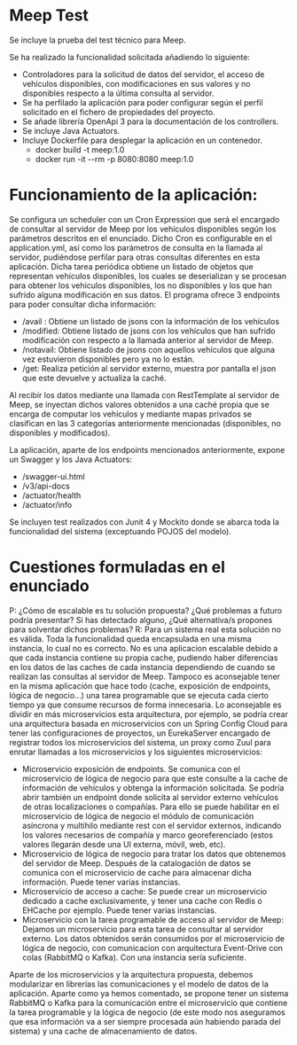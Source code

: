 # Meep Test

Se incluye la prueba del test técnico para Meep.

Se ha realizado la funcionalidad solicitada añadiendo lo siguiente:
- Controladores para la solicitud de datos del servidor, el acceso de vehículos disponibles, con modificaciones en sus valores y no disponibles respecto a la última consulta al servidor.
- Se ha perfilado la aplicación para poder configurar según el perfil solicitado en el fichero de propiedades del proyecto.
- Se añade librería OpenApi 3 para la documentación de los controllers.
- Se incluye Java Actuators.
- Incluye Dockerfile para desplegar la aplicación en un contenedor.
     * docker build -t meep:1.0
     * docker run -it --rm -p 8080:8080 meep:1.0


# Funcionamiento de la aplicación:

Se configura un scheduler con un Cron Expression que será el encargado de consultar al servidor de Meep por los vehículos disponibles según los parámetros descritos en el enunciado. Dicho Cron es configurable en el application.yml, así como los parámetros de consulta en la llamada al servidor, pudiéndose perfilar para otras consultas diferentes en esta aplicación.
Dicha tarea periódica obtiene un listado de objetos que representan vehículos disponibles, los cuales se deserializan y se procesan para obtener los vehículos disponibles, los no disponibles y los que han sufrido alguna modificación en sus datos. El programa ofrece 3 endpoints para poder consultar dicha información:
  - /avail : Obtiene un listado de jsons con la información de los vehículos
  - /modified: Obtiene listado de jsons con los vehículos que han sufrido modificación con respecto a la llamada anterior al servidor de Meep.
  - /notavail: Obtiene listado de jsons con aquellos vehículos que alguna vez estuvieron disponibles pero ya no lo están.
  - /get: Realiza petición al servidor externo, muestra por pantalla el json que este devuelve y actualiza la caché.
  
 Al recibir los datos mediante una llamada con RestTemplate al servidor de Meep, se inyectan dichos valores obtenidos a una caché propia que se encarga de computar los vehículos y mediante mapas privados se clasifican en las 3 categorías anteriormente mencionadas (disponibles, no disponibles y modificados).
 
 La aplicación, aparte de los endpoints mencionados anteriormente, expone un Swagger y los Java Actuators:
 - /swagger-ui.html
 - /v3/api-docs
 - /actuator/health
 - /actuator/info
 
 Se incluyen test realizados con Junit 4 y Mockito donde se abarca toda la funcionalidad del sistema (exceptuando POJOS del modelo).
 
 
 # Cuestiones formuladas en el enunciado
 
 P: ¿Cómo de escalable es tu solución propuesta? ¿Qué problemas a futuro podría presentar? Si has detectado alguno, ¿Qué alternativa/s propones para solventar dichos problemas?
 R: Para un sistema real esta solución no es válida. Toda la funcionalidad queda encapsulada en una misma instancia, lo cual no es correcto. No es una aplicacion escalable debido a que cada instancia contiene su propia cache, pudiendo haber diferencias en los datos de las caches de cada instancia dependiendo de cuando se realizan las consultas al servidor de Meep. Tampoco es aconsejable tener en la misma aplicación que hace todo (cache, exposición de endpoints, lógica de negocio...) una tarea programable que se ejecuta cada cierto tiempo ya que consume recursos de forma innecesaria. Lo aconsejable es dividir en más microservicios esta arquitectura, por ejemplo, se podría crear una arquitectura basada en microservicios con un Spring Config Cloud para tener las configuraciones de proyectos, un EurekaServer encargado de registrar todos los microservicios del sistema, un proxy como Zuul para enrutar llamadas a los microservicios y los siguientes microservicios:
  - Microservicio exposición de endpoints. Se comunica con el microservicio de lógica de negocio para que este consulte a la cache de información de vehículos y obtenga la información solicitada. Se podría abrir también un endpoint donde solicita al servidor externo vehículos de otras localizaciones o compañías. Para ello se puede habilitar en el microservicio de lógica de negocio el módulo de comunicación asíncrona y multihilo mediante rest con el servidor externos, indicando los valores necesarios de compañía y marco georeferenciado (estos valores llegarán desde una UI externa, móvil, web, etc).
  - Microservicio de lógica de negocio para tratar los datos que obtenemos del servidor de Meep. Después de la catalogación de datos se comunica con el microservicio de cache para almacenar dicha información. Puede tener varias instancias.
  - Microservicio de acceso a cache: Se puede crear un microservicio dedicado a cache exclusivamente, y tener una cache con Redis o EHCache por ejemplo. Puede tener varias instancias.
  - Microservicio con la tarea programable de acceso al servidor de Meep: Dejamos un microservicio para esta tarea de consultar al servidor externo. Los datos obtenidos serán consumidos por el microservicio de lógica de negocio, con comunicacion con arquitectura Event-Drive con colas (RabbitMQ o Kafka). Con una instancia sería suficiente.
  
  Aparte de los microservicios y la arquitectura propuesta, debemos modularizar en librerías las comunicaciones y el modelo de datos de la aplicación. Aparte como ya hemos comentado, se propone tener un sistema RabbitMQ o Kafka para la comunicación entre el microservicio que contiene la tarea programable y la lógica de negocio (de este modo nos aseguramos que esa información va a ser siempre procesada aún habiendo parada del sistema) y una cache de almacenamiento de datos.
  
 

